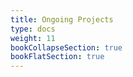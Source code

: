 ```yaml
---
title: Ongoing Projects 
type: docs
weight: 11 
bookCollapseSection: true
bookFlatSection: true
---
```

